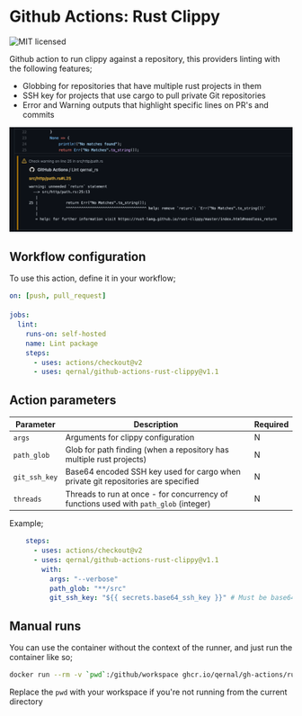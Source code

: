 # Github Actions: Rust Clippy

![MIT licensed](https://img.shields.io/badge/license-MIT-blue.svg)

Github action to run clippy against a repository, this providers linting with the following features;

- Globbing for repositories that have multiple rust projects in them
- SSH key for projects that use cargo to pull private Git repositories
- Error and Warning outputs that highlight specific lines on PR's and commits

![alt text](gh_lint_example.png "GitHub Lint Example")

## Workflow configuration

To use this action, define it in your workflow;

```yaml
on: [push, pull_request]

jobs:
  lint:
    runs-on: self-hosted
    name: Lint package
    steps:
      - uses: actions/checkout@v2
      - uses: qernal/github-actions-rust-clippy@v1.1
```

## Action parameters

| Parameter | Description | Required |
| ---- | ---- | ---- |
| `args` | Arguments for clippy configuration | N |
| `path_glob` | Glob for path finding (when a repository has multiple rust projects) | N |
| `git_ssh_key` | Base64 encoded SSH key used for cargo when private git repositories are specified | N |
| `threads` | Threads to run at once - for concurrency of functions used with `path_glob` (integer) | N |

Example;

```yaml
    steps:
      - uses: actions/checkout@v2
      - uses: qernal/github-actions-rust-clippy@v1.1
        with:
          args: "--verbose"
          path_glob: "**/src"
          git_ssh_key: "${{ secrets.base64_ssh_key }}" # Must be base64 encoded and a valid RSA key
```

## Manual runs

You can use the container without the context of the runner, and just run the container like so;

```bash
docker run --rm -v `pwd`:/github/workspace ghcr.io/qernal/gh-actions/rust-clippy-x86_64:latest
```

Replace the `pwd` with your workspace if you're not running from the current directory